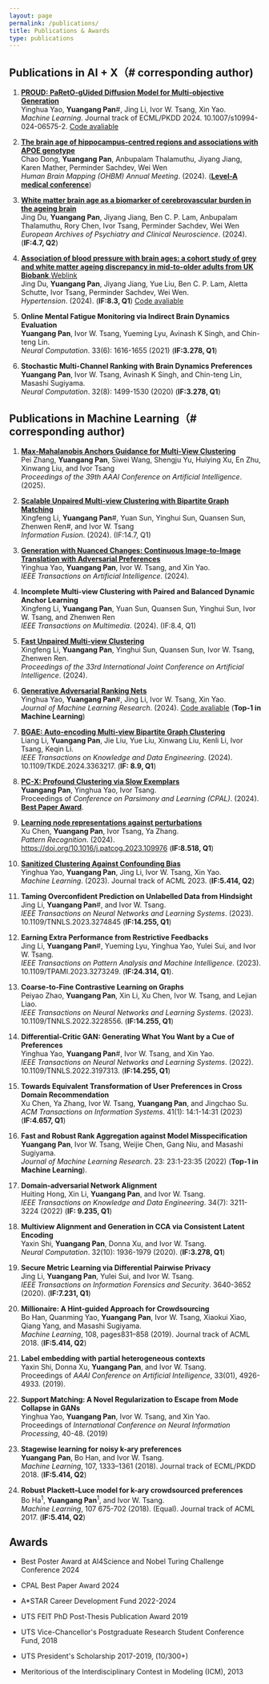 ```yaml
---
layout: page
permalink: /publications/
title: Publications & Awards
type: publications
---
```


## Publications in  AI + X（# corresponding author)

1. [**PROUD: PaRetO-gUided Diffusion Model for Multi-objective Generation**](https://github.com/Yuangang-Pan/Yuangang-Pan.github.io/blob/master/Publications/PROUD.pdf)\
Yinghua Yao, **Yuangang Pan**#, Jing Li, Ivor W. Tsang, Xin Yao.\
*Machine Learning*. Journal track of ECML/PKDD 2024. 10.1007/s10994-024-06575-2. [Code avaliable](https://github.com/EvaFlower/Pareto-guided-diffusion-model)

1. [**The brain age of hippocampus-centred regions and associations with APOE genotype**](https://ww6.aievolution.com/hbm2401/index.cfm?do=abs.viewAbstract&style=1&abstractID=2228)\
Chao Dong, **Yuangang Pan**, Anbupalam Thalamuthu, Jiyang Jiang, Karen Mather, Perminder Sachdev, Wei Wen\
*Human Brain Mapping (OHBM) Annual Meeting*. (2024). ([**Level-A medical conference**](https://lib.tsinghua.edu.cn/PDF/subject_ACC.pdf))

1. [**White matter brain age as a biomarker of cerebrovascular burden in the ageing brain**](https://link.springer.com/article/10.1007/s00406-024-01758-3?utm_source=rct_congratemailt&utm_medium=email&utm_campaign=oa_20240229&utm_content=10.1007/s00406-024-01758-3)\
Jing Du, **Yuangang Pan**, Jiyang Jiang, Ben C. P. Lam, Anbupalam Thalamuthu, Rory Chen, Ivor Tsang, Perminder Sachdev, Wei Wen\
*European Archives of Psychiatry and Clinical Neuroscience*. (2024). (**IF:4.7, Q2**)

1. [**Association of blood pressure with brain ages: a cohort study of grey and white matter ageing discrepancy in mid-to-older adults from UK Biobank**](https://github.com/Yuangang-Pan/Yuangang-Pan.github.io/blob/master/Publications/HTN_Jing.pdf),[Weblink](https://www.ahajournals.org/doi/10.1161/HYPERTENSIONAHA.123.22176)\
Jing Du, **Yuangang Pan**, Jiyang Jiang, Yue Liu, Ben C. P. Lam, Aletta Schutte, Ivor Tsang, Perminder Sachdev, Wei Wen.\
*Hypertension*. (2024).  (**IF:8.3, Q1**) [Code avaliable](https://github.com/Yuangang-Pan/Association-of-blood-pressure-with-brain-ages)

1. **Online Mental Fatigue Monitoring via Indirect Brain Dynamics Evaluation**\
**Yuangang Pan**, Ivor W. Tsang, Yueming Lyu, Avinash K Singh, and Chin-teng Lin.\
*Neural Computation*.  33(6): 1616-1655 (2021) (**IF:3.278, Q1**) 

1. **Stochastic Multi-Channel Ranking with Brain Dynamics Preferences**\
**Yuangang Pan**, Ivor W. Tsang, Avinash K Singh, and Chin-teng Lin, Masashi Sugiyama.\
*Neural Computation*. 32(8): 1499-1530 (2020) (**IF:3.278, Q1**)

## Publications in Machine Learning（# corresponding author)

1. [**Max-Mahalanobis Anchors Guidance for Multi-View Clustering**](https://github.com/Yuangang-Pan/Yuangang-Pan.github.io/blob/master/Publications/MAGIC_AAAI2025.pdf)\
Pei Zhang, **Yuangang Pan**, Siwei Wang, Shengju Yu, Huiying Xu, En Zhu, Xinwang Liu, and Ivor Tsang \
*Proceedings of the 39th AAAI Conference on Artificial Intelligence*. (2025).

1. [**Scalable Unpaired Multi-view Clustering with Bipartite Graph Matching**](https://www.sciencedirect.com/science/article/abs/pii/S1566253524005645)\
Xingfeng Li, **Yuangang Pan**#, Yuan Sun, Yinghui Sun, Quansen Sun, Zhenwen Ren#, and Ivor W. Tsang\
*Information Fusion*. (2024). (IF:14.7, Q1)

1. [**Generation with Nuanced Changes: Continuous Image-to-Image Translation with Adversarial Preferences**](https://ieeexplore.ieee.org/document/10752923)\
Yinghua Yao, **Yuangang Pan**, Ivor W. Tsang, and Xin Yao.\
*IEEE Transactions on Artificial Intelligence*. (2024). 

1. **Incomplete Multi-view Clustering with Paired and Balanced Dynamic Anchor Learning**\
Xingfeng Li, **Yuangang Pan**, Yuan Sun, Quansen Sun, Yinghui Sun, Ivor W. Tsang, and Zhenwen Ren\
*IEEE Transactions on Multimedia*. (2024). (IF:8.4, Q1)

1. [**Fast Unpaired Multi-view Clustering**](https://www.ijcai.org/proceedings/2024/0496.pdf)\
Xingfeng Li, **Yuangang Pan**, Yinghui Sun, Quansen Sun, Ivor W. Tsang, Zhenwen Ren.\
*Proceedings of the 33rd International Joint Conference on Artificial Intelligence*. (2024).

1. [**Generative Adversarial Ranking Nets**](https://jmlr.org/papers/v25/23-0461.html)\
Yinghua Yao, **Yuangang Pan**#, Jing Li, Ivor W. Tsang, Xin Yao.\
*Journal of Machine Learning Research*. (2024). [Code avaliable](https://github.com/EvaFlower/GARNet) (**Top-1 in Machine Learning**)

1. [**BGAE: Auto-encoding Multi-view Bipartite Graph Clustering**](https://ieeexplore.ieee.org/abstract/document/10423800)\
Liang Li, **Yuangang Pan**, Jie Liu, Yue Liu, Xinwang Liu, Kenli Li, Ivor Tsang, Keqin Li.\
*IEEE Transactions on Knowledge and Data Engineering*. (2024). 10.1109/TKDE.2024.3363217. (**IF: 8.9, Q1**) 

1. [**PC-X: Profound Clustering via Slow Exemplars**](https://openreview.net/forum?id=yhGKPtRoOx)\
**Yuangang Pan**, Yinghua Yao, Ivor Tsang.\
Proceedings of *Conference on Parsimony and Learning (CPAL)*. (2024). [**Best Paper Award**](https://cpal.cc/). 

1. [**Learning node representations against perturbations**](https://github.com/Yuangang-Pan/Yuangang-Pan.github.io/blob/master/Publications/PR_Pan.pdf)\
Xu Chen, **Yuangang Pan**, Ivor Tsang, Ya Zhang.\
*Pattern Recognition*. (2024). https://doi.org/10.1016/j.patcog.2023.109976 (**IF:8.518, Q1**)

1. [**Sanitized Clustering Against Confounding Bias**](https://link.springer.com/article/10.1007/s10994-023-06451-5?utm_source=rct_congratemailt&utm_medium=email&utm_campaign=oa_20231228&utm_content=10.1007/s10994-023-06451-5)\
Yinghua Yao, **Yuangang Pan**, Jing Li, Ivor W. Tsang, Xin Yao.\
*Machine Learning*. (2023). Journal track of ACML 2023. (**IF:5.414, Q2**)

1. **Taming Overconfident Prediction on Unlabelled Data from Hindsight**\
Jing Li, **Yuangang Pan**#, and Ivor W. Tsang.\
*IEEE Transactions on Neural Networks and Learning Systems*. (2023). 10.1109/TNNLS.2023.3274845 (**IF:14.255, Q1**)
   
1. **Earning Extra Performance from Restrictive Feedbacks**\
Jing Li, **Yuangang Pan**#, Yueming Lyu, Yinghua Yao, Yulei Sui, and Ivor W. Tsang.\
*IEEE Transactions on Pattern Analysis and Machine Intelligence*. (2023). 10.1109/TPAMI.2023.3273249. (**IF:24.314, Q1**).
   
1. **Coarse-to-Fine Contrastive Learning on Graphs**\
Peiyao Zhao, **Yuangang Pan**, Xin Li, Xu Chen, Ivor W. Tsang, and Lejian Liao.\
*IEEE Transactions on Neural Networks and Learning Systems*. (2023). 10.1109/TNNLS.2022.3228556. (**IF:14.255, Q1**)
   
1. **Differential-Critic GAN: Generating What You Want by a Cue of Preferences**\
Yinghua Yao, **Yuangang Pan**#, Ivor W. Tsang, and Xin Yao.\
*IEEE Transactions on Neural Networks and Learning Systems*. (2022). 10.1109/TNNLS.2022.3197313. (**IF:14.255, Q1**)
   
1. **Towards Equivalent Transformation of User Preferences in Cross Domain Recommendation**\
Xu Chen, Ya Zhang, Ivor W. Tsang, **Yuangang Pan**, and Jingchao Su.\
*ACM Transactions on Information Systems*. 41(1): 14:1-14:31 (2023) (**IF:4.657, Q1**)

1. **Fast and Robust Rank Aggregation against Model Misspecification**\
**Yuangang Pan**, Ivor W. Tsang, Weijie Chen, Gang Niu, and Masashi Sugiyama.\
*Journal of Machine Learning Research*. 23: 23:1-23:35 (2022) (**Top-1 in Machine Learning**).

1. **Domain-adversarial Network Alignment**\
Huiting Hong, Xin Li, **Yuangang Pan**, and Ivor W. Tsang.\
*IEEE Transactions on Knowledge and Data Engineering*. 34(7): 3211-3224 (2022) (**IF: 9.235, Q1**) 

1. **Multiview Alignment and Generation in CCA via Consistent Latent Encoding**\
Yaxin Shi, **Yuangang Pan**, Donna Xu, and Ivor W. Tsang.\
 *Neural Computation*. 32(10): 1936-1979 (2020). (**IF:3.278, Q1**) 

1. **Secure Metric Learning via Differential Pairwise Privacy**\
Jing Li, **Yuangang Pan**, Yulei Sui, and Ivor W. Tsang.\
*IEEE Transactions on Information Forensics and Security*.  3640-3652 (2020). (**IF:7.231, Q1**)

1. **Millionaire: A Hint-guided Approach for Crowdsourcing**\
Bo Han, Quanming Yao, **Yuangang Pan**, Ivor W. Tsang, Xiaokui Xiao, Qiang Yang, and Masashi Sugiyama.\
*Machine Learning*, 108, pages831–858 (2019). Journal track of ACML 2018. (**IF:5.414, Q2**)

1. **Label embedding with partial heterogeneous contexts**\
Yaxin Shi, Donna Xu, **Yuangang Pan**, and Ivor W. Tsang.\
Proceedings of *AAAI Conference on Artificial Intelligence*, 33(01), 4926-4933. (2019). 

1. **Support Matching: A Novel Regularization to Escape from Mode Collapse in GANs**\
Yinghua Yao, **Yuangang Pan**, Ivor W. Tsang, and Xin Yao.\
Proceedings of *International Conference on Neural Information Processing*, 40-48. (2019)

1. **Stagewise learning for noisy k-ary preferences**\
**Yuangang Pan**, Bo Han, and Ivor W. Tsang.\
*Machine Learning*, 107, 1333–1361 (2018). Journal track of ECML/PKDD 2018. (**IF:5.414, Q2**) 

1. **Robust Plackett–Luce model for k-ary crowdsourced preferences**\
Bo Ha<sup>1</sup>, **Yuangang Pan**<sup>1</sup>, and Ivor W. Tsang.\
*Machine Learning*, 107 675-702 (2018). (Equal). Journal track of ACML 2017. (**IF:5.414, Q2**)

<!--
## Patents
1. [**一种生成式对抗网络嵌入式表示学习方法**](https://patents.google.com/patent/CN111611785A/zh)\
礼欣, 吴昊, 洪辉婷, 潘元刚, 曾伟鸿。\
*CN111611785A*, Sep 2020.
-->

<!--
## Grants
1. Towards “smart uphill walk”: AI powered next-gen enzyme engineering for bioactive ingredient biosynthesis. MTC IRG. Collaborator. S$959,790, 1 Apr 2025 - 31 Mar 2028.

1. Heterogeneous Preference Learning for Value-Aligned Large Language Models in Multicultural Societies: A Resource-Efficient Approach. AISG. Co-PI. S$3,399,378.84,  1 Apr 2025 - 31 Mar 2028.

1. AI in RNA 3D-structure prediction. A*STAR GAP funding. Co-PI. S$985,400, 1 Dec 2023 - 30 Nov 2024.

1. Handy directional generation of biological synthetics with lazy experts. A*STAR Career Development Fund (CDF). PI. S$148,000, 1 Sep 2022 - 31 Aug 2024.
  
1. Towards Improving Generalization in Deep Reinforcement Learning. National Natural Science Foundation of China (NSFC). Co-I. 540,000 CNY, 1 Jan 2023 – 31 Dec 2026. 

1. Neural Optimization Kernel and Fast Structured Kernel Approximation for Machine Unlearning. AI3 HTCO Seed Fund 2022. Co-I. S$267,000, 1 Apr 2023 - 31 Mar 2024

1. Efficient Materials Design with Fewer Domain Evaluations. A*STAR Pitchfest 2023. Co-I. S$70,000, 1 July 2023 – 30 Jun 2024
-->

## Awards
- Best Poster Award at AI4Science and Nobel Turing Challenge Conference 2024

- CPAL Best Paper Award 2024

- A*STAR Career Development Fund 2022-2024

- UTS FEIT PhD Post-Thesis Publication Award 2019

- UTS Vice-Chancellor's Postgraduate Research Student Conference Fund, 2018

- UTS President's Scholarship 2017-2019, (10/300+)

- Meritorious of the Interdisciplinary Contest in Modeling (ICM), 2013

